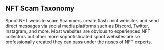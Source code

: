 ## NFT Scam Taxonomy

Spoof NFT website scam
Scammers create flash mint websites and send direct messages via social media platforms such as Discord, Twitter, Instagram, and more. Most websites are obvious to experienced NFT collectors but other more sophofisticated spoof websites are so professionally created they can pass under the noses of NFT experts.
